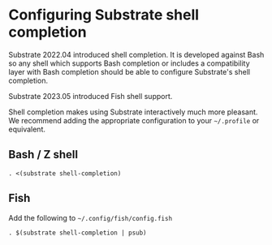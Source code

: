 # Configuring Substrate shell completion

Substrate 2022.04 introduced shell completion. It is developed against Bash so any shell which supports Bash completion or includes a compatibility layer with Bash completion should be able to configure Substrate's shell completion.

Substrate 2023.05 introduced Fish shell support.

Shell completion makes using Substrate interactively much more pleasant. We recommend adding the appropriate configuration to your `~/.profile` or equivalent.

## Bash / Z shell

```shell
. <(substrate shell-completion)
```

## Fish

Add the following to `~/.config/fish/config.fish`

```shell
. $(substrate shell-completion | psub)
```

